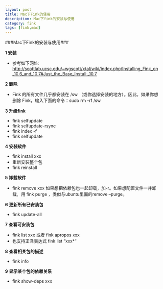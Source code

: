 ```yaml
---
layout: post
title: Mac下Fink的使用
description: Mac下fink的安装与使用
category: fink
tags: [fink,mac]
---
```

###Mac下Fink的安装与使用###

__1 安装__

* 参考如下网址: http://scottlab.ucsc.edu/~wgscott/xtal/wiki/index.php/Installing_Fink_on_10.6_and_10.7#Just_the_Base_Install:_10.7


__2 删除__

* Fink 的所有文件几乎都安装在 /sw （或你选择安装的地方）。因此，如果你想删除 Fink，输入下面的命令：sudo rm -rf /sw


__3 升级fink__

* fink selfupdate
* fink selfupdate-rsync
* fink index -f
* fink selfupdate


__4 安装软件__

* fink install xxx
* 重新安装整个包
* fink reinstall


__5 卸载软件__

* fink remove xxx  如果想把依赖包也一起卸载，加-r。如果想配置文件一并卸载，用
   fink purge ，类似与ubuntu里面的remove –purge。


__6 更新所有已安装包__

* fink update-all

__7 查看可安装包__

* fink list xxx 或者 fink apropos xxx
* 也支持正泽表达式 fink list “xxx*”

__8 查看相关包的描述__

* fink info


__9 显示某个包的依赖关系__

* fink show-deps xxx

